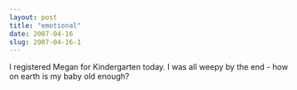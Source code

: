 ```yaml
---
layout: post
title: "emotional"
date: 2007-04-16
slug: 2007-04-16-1
---
```


I registered Megan for Kindergarten today.  I was all weepy by the end - how on earth is my baby old enough?


